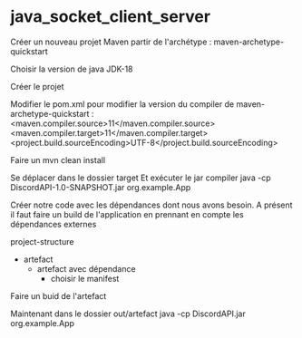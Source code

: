 # java_socket_client_server
Créer un nouveau projet Maven
partir de l'archétype : maven-archetype-quickstart


Choisir la version de java JDK-18

Créer le projet


Modifier le pom.xml pour modifier la version du compiler de maven-archetype-quickstart :
<properties>
<maven.compiler.source>11</maven.compiler.source>
<maven.compiler.target>11</maven.compiler.target>
<project.build.sourceEncoding>UTF-8</project.build.sourceEncoding>
</properties>

Faire un mvn clean install

Se déplacer dans le dossier target
Et exécuter le jar compiler
java -cp DiscordAPI-1.0-SNAPSHOT.jar org.example.App

Créer notre code avec les dépendances dont nous avons besoin.
A présent il faut faire un build de l'application en prennant en compte les dépendances externes

project-structure
- artefact
    - artefact avec dépendance
        - choisir le manifest

Faire un buid de l'artefact

Maintenant dans le dossier out/artefact
java -cp DiscordAPI.jar org.example.App
